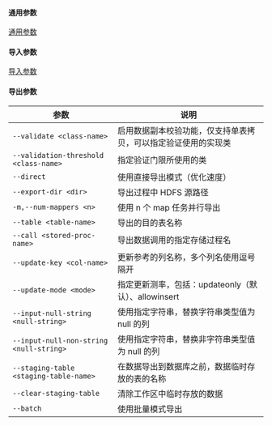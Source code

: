 #### 通用参数

[通用参数](./参数列表/通用参数.md)

#### 导入参数

[导入参数](./参数列表/导入参数.md)

#### 导出参数

| 参数                                    | 说明                                                         |
| --------------------------------------- | ------------------------------------------------------------ |
| `--validate <class-name>`               | 启用数据副本校验功能，仅支持单表拷贝，可以指定验证使用的实现类 |
| `--validation-threshold <class-name>`   | 指定验证门限所使用的类                                       |
| `--direct`                              | 使用直接导出模式（优化速度）                                 |
| `--export-dir <dir>`                    | 导出过程中 HDFS 源路径                                       |
| `-m,--num-mappers <n>`                  | 使用 n 个 map 任务并行导出                                   |
| `--table <table-name>`                  | 导出的目的表名称                                             |
| `--call <stored-proc-name>`             | 导出数据调用的指定存储过程名                                 |
| `--update-key <col-name>`               | 更新参考的列名称，多个列名使用逗号隔开                       |
| `--update-mode <mode>`                  | 指定更新测率，包括：updateonly（默认）、allowinsert          |
| `--input-null-string <null-string>`     | 使用指定字符串，替换字符串类型值为 null 的列                 |
| `--input-null-non-string <null-string>` | 使用指定字符串，替换非字符串类型值为 null 的列               |
| `--staging-table <staging-table-name>`  | 在数据导出到数据库之前，数据临时存放的表的名称               |
| `--clear-staging-table`                 | 清除工作区中临时存放的数据                                   |
| `--batch`                               | 使用批量模式导出                                             |

